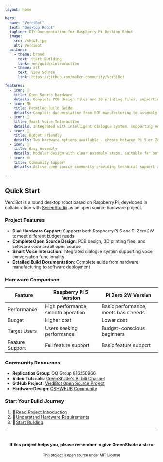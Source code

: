 ```yaml
---
layout: home

hero:
  name: "VerdiBot"
  text: "Desktop Robot"
  tagline: DIY Documentation for Raspberry Pi Desktop Robot
  image:
    src: /show1.jpg
    alt: VerdiBot
  actions:
    - theme: brand
      text: Start Building
      link: /en/guide/introduction
    - theme: alt
      text: View Source
      link: https://github.com/maker-community/VerdiBot

features:
  - icon: 🤖
    title: Open Source Hardware
    details: Complete PCB design files and 3D printing files, supporting both Raspberry Pi 5 and Pi Zero 2W
  - icon: 📚
    title: Detailed Build Guide
    details: Complete documentation from PCB manufacturing to assembly, including BOM, soldering guide, and assembly steps
  - icon: 💬
    title: Smart Voice Interaction
    details: Integrated with intelligent dialogue system, supporting voice interaction and custom function extensions
  - icon: 🎯
    title: Budget Friendly
    details: Two hardware options available - choose between Pi 5 or Zero 2W based on your budget
  - icon: 🔧
    title: Easy Assembly
    details: Modular design with clear assembly steps, suitable for both DIY beginners and advanced users
  - icon: 🌐
    title: Community Support
    details: Active open source community providing technical support and communication platform

---
```


## Quick Start

VerdiBot is a round desktop robot based on Raspberry Pi, developed in collaboration with [SeeedStudio](https://www.seeedstudio.com/) as an open source hardware project.

### Project Features

- **Dual Hardware Support**: Supports both Raspberry Pi 5 and Pi Zero 2W to meet different budget needs
- **Complete Open Source Design**: PCB design, 3D printing files, and software code are all open source
- **Smart Voice Interaction**: Integrated dialogue system supporting voice conversation functionality
- **Detailed Build Documentation**: Complete guide from hardware manufacturing to software deployment

### Hardware Comparison

| Feature | Raspberry Pi 5 Version | Pi Zero 2W Version |
|---------|------------------------|-------------------|
| Performance | High performance, smooth operation | Basic performance, meets basic needs |
| Budget | Higher cost | Lower cost |
| Target Users | Users seeking performance | Budget-conscious beginners |
| Feature Support | Full feature support | Basic feature support |

### Community Resources

- **Replication Group**: QQ Group 816250966
- **Video Tutorials**: [GreenShade's Bilibili Channel](https://space.bilibili.com/25228512)
- **GitHub Project**: [VerdiBot Open Source Project](https://github.com/maker-community/VerdiBot)
- **Hardware Design**: [OSHWHUB Community](https://oshwhub.com/greenshade/verdibot)

### Start Your Build Journey

1. 📖 [Read Project Introduction](/en/guide/introduction)
2. 🔧 [Understand Hardware Requirements](/en/guide/requirements)  
3. 🚀 [Start Building](/en/guide/getting-started)

---

<div style="text-align: center; margin-top: 40px;">
  <p><strong>If this project helps you, please remember to give GreenShade a star⭐</strong></p>
  <p><small>This project is open source under MIT License</small></p>
</div>